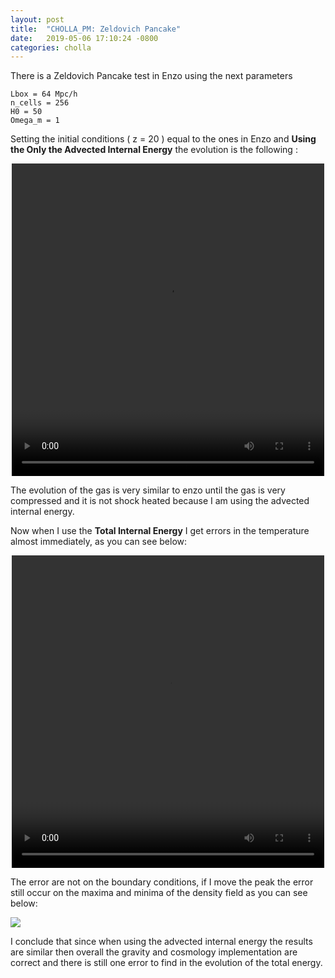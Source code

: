 ```yaml
---
layout: post
title:  "CHOLLA_PM: Zeldovich Pancake"
date:   2019-05-06 17:10:24 -0800
categories: cholla
---
```


There is a Zeldovich Pancake test in Enzo using the next parameters

```
Lbox = 64 Mpc/h
n_cells = 256
H0 = 50 
Omega_m = 1
```

Setting the initial conditions ( z = 20 ) equal to the ones in Enzo and **Using the Only the Advected Internal Energy** the evolution is the following :


<div style="text-align: center">
<video src="{{ site.url }}assets/videos/zeldovich_de1_enzo.mp4" width="500" height="500" controls preload> </video>
</div>

The evolution of the gas is very similar to enzo until the gas is very compressed and it is not shock heated because I am using the advected internal energy.

Now when I use the **Total Internal Energy** I get errors in the temperature almost immediately, as you can see below:

<div style="text-align: center">
<video src="{{ site.url }}assets/videos/zeldovich_de001_enzo.mp4" width="500" height="500" controls preload> </video>
</div>

The error are not on the boundary conditions, if I move the peak the error still occur on the maxima and minima of the density field as you can see below:

 <img src="{{ site.url }}assets/images/zeldovich_4.png">
 
I conclude that since when using the advected internal energy the results are similar then overall the gravity and cosmology implementation are correct and there is still one error to find in the evolution of the total energy.

<!-- Now Setting the initial conditions to 

$$
\rho\left(x\right)=\rho_{0}\left[1-\frac{1+z_{i}}{1+z} \cos \left(k x\right)\right]^{-1} \\
v\left(x\right)=-H_{0} \frac{1+z_{i}}{(1+z)^{1 / 2}} \frac{\sin \left(k x\right)}{k} \\
T\left(x\right)=T_{\text {init}}\left[\frac{\rho\left(x\right)}{\overline{\rho}}\right]^{2 / 3}
$$

where $$k= 2 * \pi / L_{box}$$ , $$z_i=20 $$   -->